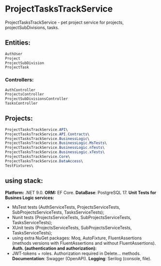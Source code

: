 # ProjectTasksTrackService

ProjectTasksTrackService - pet project service for projects, projectSubDivisions, tasks.

## **Entities:**
```csharp
AuthUser
Project
ProjectSubDivision
ProjectTask
```

### **Controllers:**
```csharp
AuthController
ProjectsController
ProjectSubDivisionsController
TasksController
```

## **Projects:**
```csharp
ProjectTasksTrackService.API\
ProjectTasksTrackService.API.Contracts\
ProjectTasksTrackService.BusinessLogic\
ProjectTasksTrackService.BusinessLogic.MsTests\
ProjectTasksTrackService.BusinessLogic.nTests\
ProjectTasksTrackService.BusinessLogic.xTests\
ProjectTasksTrackService.Core\
ProjectTasksTrackService.DataAccess\
TestFixtures\
```

## **using stack:**
**Platform:** .NET 9.0.
**ORM:** EF Core.
**DataBase**: PostgreSQL 17.
**Unit Tests for Busines Logic services:**
- MsTest tests (AuthServiceTests, ProjectsServiceTests, SubProjectsServiceTests, TasksServiceTests);
- Nunit tests (ProjectsServiceTests, SubProjectsServiceTests, TasksServiceTests);
- XUnit tests (ProjectsServiceTests, SubProjectsServiceTests, TasksServiceTests);
- using extra NuGet packages: Moq, AutoFixture, FluentAssertions (methods versions with FluentAssertions and without FluentAssertions).
**Auth. (authentication and authorization):**
- JWT-tokens + roles. Authorization required in Delete... methods.
**Documentation**: Swagger (OpenAPI).
**Logging**: Serilog (console, file).